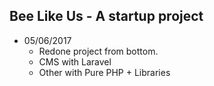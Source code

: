 <h2>Bee Like Us - A startup project</h2>

- 05/06/2017
	- Redone project from bottom.
	- CMS with Laravel
	- Other with Pure PHP + Libraries